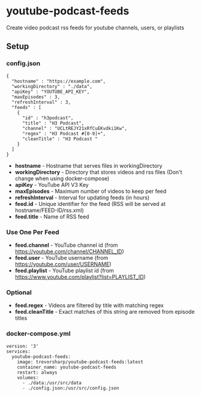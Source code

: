 # youtube-podcast-feeds

Create video podcast rss feeds for youtube channels, users, or playlists

## Setup

### config.json

```
{
  "hostname" : "https://example.com",
  "workingDirectory" : "./data",
  "apiKey" : "YOUTUBE_API_KEY",
  "maxEpisodes" : 3,
  "refreshInterval" : 3,
  "feeds" : [
    {
      "id" : "h3podcast",
      "title" : "H3 Podcast",
      "channel" : "UCLtREJY21xRfCuEKvdki1Kw",
      "regex" : "H3 Podcast #[0-9]+",
      "cleanTitle" : "H3 Podcast "
    }
  ]
}
```

- __hostname__ - Hostname that serves files in workingDirectory
- __workingDirectory__ - Directory that stores videos and rss files (Don't change when using docker-compose)
- __apiKey__ - YouTube API V3 Key
- __maxEpisodes__ - Maximum number of videos to keep per feed
- __refreshInterval__ - Interval for updating feeds (in hours)
- __feed.id__ - Unique identifier for the feed (RSS will be served at hostname/FEED-ID/rss.xml)
- __feed.title__ - Name of RSS feed

### Use One Per Feed
- __feed.channel__ - YouTube channel id (from https://youtube.com/channel/CHANNEL_ID)
- __feed.user__ - YouTube username (from https://youtube.com/user/USERNAME)
- __feed.playlist__ - YouTube playlist id (from https://www.youtube.com/playlist?list=PLAYLIST_ID)

### Optional
- __feed.regex__ - Videos are filtered by title with matching regex 
- __feed.cleanTitle__ - Exact matches of this string are removed from episode titles



### docker-compose.yml

```
version: '3'
services:
  youtube-podcast-feeds:
    image: trevorsharp/youtube-podcast-feeds:latest
    container_name: youtube-podcast-feeds
    restart: always
    volumes:
      - ./data:/usr/src/data
      - ./config.json:/usr/src/config.json
```
